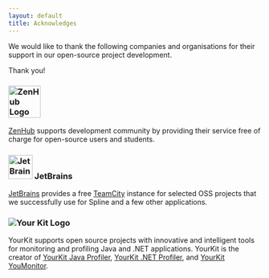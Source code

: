 ```yaml
---
layout: default
title: Acknowledges
---
```


We would like to thank the following companies and organisations 
for their support in our open-source project development.

Thank you!

 
### <img src="https://dxssrr2j0sq4w.cloudfront.net/3.2.0/img/style-guide/zenhub-black.png" height="64" alt="ZenHub Logo">
[ZenHub](https://www.zenhub.com/blog/open-source/) supports development community by providing their service free of charge 
for open-source users and students.

### <img src="https://resources.jetbrains.com/storage/products/teamcity/img/meta/teamcity_logo_300x300.png" height="48" alt="JetBrains TeamCity Logo"> JetBrains
[JetBrains](https://www.jetbrains.com/) provides a free [TeamCity](https://teamcity.jetbrains.com/) instance for selected OSS projects
that we successfully use for Spline and a few other applications. 

### <img src="https://www.yourkit.com/images/yklogo.png" alt="Your Kit Logo">
YourKit supports open source projects with innovative and intelligent tools
for monitoring and profiling Java and .NET applications.
YourKit is the creator of [YourKit Java Profiler](https://www.yourkit.com/java/profiler/),
[YourKit .NET Profiler](https://www.yourkit.com/.net/profiler/),
and <a href="https://www.yourkit.com/youmonitor/">YourKit YouMonitor</a>.
